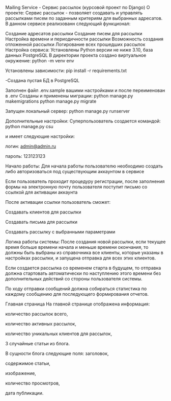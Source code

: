 Mailing Service - Сервис рассылок (курсовой проект по Django)
О проекте:
Сервис рассылок - позволяет создавать и управлять рассылками писем по заданным критериям для выбранных адресатов. В данном сервисе реализованн следующий функционал:

Создание адресатов рассылки
Создание писем для рассылки
Настройка времени и периодичности рассылки
Возможность создания отложенной рассылки
Логирование всех прошедших рассылок
Настройка сервиса:
Установлены Python версии не ниже 3.10, база данных PostgreSQL
В директории проекта создано виртуальное окружение:
python -m venv env

Установлены зависимости:
pip install -r requirements.txt

-Создана пустая БД в PostgreSQL

Заполнен файл .env.sample вашими настройками и после переименован в .env
Созданы и применены миграции:
python manage.py makemigrations python manage.py migrate

Запущен локальный сервер:
python manage.py runserver

Дополнительные настройки:
Суперпользователь создается командой:
python manage.py csu

и имеет следующие настройки:

логин: admin@admin.ru

пароль: 123123123

Начало работы:
Для начала работы пользователю необходимо создать либо авторизоваться под существующим аккаунтом в сервисе

Если пользователь проходит процедуру регистрации, после заполнения формы на электронную почту пользователя поступит письмо со ссылкой для активации аккаунта

После активации ссылки пользователь сможет:

Создавать клиентов для рассылки

Создавать письма для рассылки

Создавать рассылку с выбранными параметрами

Логика работы системы:
После создания новой рассылки, если текущее время больше времени начала и меньше времени окончания, то должны быть выбраны из справочника все клиенты, которые указаны в настройках рассылки, и запущена отправка для всех этих клиентов.

Если создается рассылка со временем старта в будущем, то отправка должна стартовать автоматически по наступлению этого времени без дополнительных действий со стороны пользователя системы.

По ходу отправки сообщений должна собираться статистика по каждому сообщению для последующего формирования отчетов.

Главная страница
На главной странице отображена информация:

количество рассылок всего,

количество активных рассылок,

количество уникальных клиентов для рассылок,

3 случайные статьи из блога.

В сущности блога следующие поля:
заголовок,

содержимое статьи,

изображение,

количество просмотров,

дата публикации.
